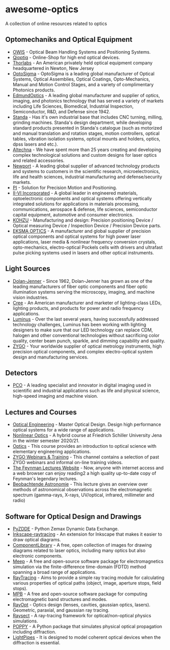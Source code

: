 # awesome-optics
A collection of online resources related to optics

## Optomechaniks and Optical Equipment
- [OWIS](https://www.owis.eu/en/home/) - Optical Beam Handling Systems and Positioning Systems.
- [Qioptiq](https://www.qioptiq-shop.com/) - Online-Shop for high end optical devices.
- [Thorlabs](https://www.thorlabs.de/) - An American privately held optical equipment company headquartered in Newton, New Jersey
- [OptoSigma](https://www.optosigma.com/) - OptoSigma is a leading global manufacturer of Optical Systems, Optical Assemblies, Optical Coatings, Opto-Mechanics, Manual and Motion Control Stages, and a variety of complimentary Photonics products.
- [EdmundOptics](https://www.edmundoptics.com/) - A leading global manufacturer and supplier of optics, imaging, and photonics technology that has served a variety of markets including Life Sciences, Biomedical, Industrial Inspection, Semiconductor, R&D, and Defense since 1942.
- [Standa](http://www.standa.lt/) - Has it's own industrial base that includes CNC turning, milling, grinding machines. Standa's design department, while developing standard products presented in Standa's catalogue (such as motorized and manual translation and rotation stages, motion controllers, optical tables, vibration isolation systems, optical mounts and holders, optics, dpss lasers and etc.).
- [Altechna](https://www.altechna.com/) - We have spent more than 25 years creating and developing complex technological solutions and custom designs for laser optics and related accessories.
- [Newport](https://www.newport.com/) - A leading global supplier of advanced technology products and systems to customers in the scientific research, microelectronics, life and health sciences, industrial manufacturing and defense/security markets.
- [PI](https://www.physikinstrumente.com/) - Solution for Precision Motion and Positioning.
- [II-VI Incorporated](https://ii-vi.com/) - A global leader in engineered materials, optoelectronic components and optical systems offering vertically integrated solutions for applications in materials processing, communications, aerospace & defense, life sciences, semiconductor capital equipment, automotive and consumer electronics.
- [KOHZU](https://www.kohzuprecision.com/i/) - Manufacturing and design: Precision positioning Device / Optical measuring Device / Inspection Device / Precision Device parts.
- [EKSMA OPTICS](https://eksmaoptics.com/) - A manufacturer and global supplier of precision optical components and optical systems for high power laser applications, laser media & nonlinear frequency conversion crystals, opto-mechanics, electro-optical Pockels cells with drivers and ultrafast pulse picking systems used in lasers and other optical instruments.


## Light Sources
- [Dolan-Jenner](https://dolan-jenner.com/) - Since 1962, Dolan-Jenner has grown as one of the leading manufacturers of fiber optic components and fiber optic illumination systems serving the microscopy, imaging, and machine vision industries.
- [Cree](https://www.cree.com/) - An American manufacturer and marketer of lighting-class LEDs, lighting products, and products for power and radio frequency applications.
- [Luminus](https://www.luminus.com/) - Over the last several years, having successfully addressed technology challenges, Luminus has been working with lighting designers to make sure that our LED technology can replace CDM, halogen and other conventional technologies without sacrificing color quality, center beam punch, sparkle, and dimming capability and quality.
- [ZYGO](https://www.zygo.com/) - Your worldwide supplier of optical metrology instruments, high precision optical components, and complex electro-optical system design and manufacturing services.

## Detectors
- [PCO](https://www.pco.de/) - A leading specialist and innovator in digital imaging used in scientific and industrial applications such as life and physical science, high-speed imaging and machine vision.

## Lectures and Courses
- [Optical Engineering](https://www.coursera.org/specializations/optical-engineering) - Master Optical Design. Design high performance optical systems for a wide range of applications.  
- [Nonlinear Optics](https://www.youtube.com/playlist?list=PLJ93B4XefbscJnMfRi0ms9jQSS1UjsmQF) - A hybrid course at Friedrich Schiller University Jena in the winter semester 2020/21.
- [Optics](https://ocw.mit.edu/courses/mechanical-engineering/2-71-optics-spring-2009/) - This course provides an introduction to optical science with elementary engineering applications.
- [ZYGO Webinars & Training](https://www.gotostage.com/channel/zygo-webinars) - This channel contains a selection of past ZYGO webinars and informal on-line training videos.
- [The Feynman Lectures Website](https://www.feynmanlectures.caltech.edu/) - Now, anyone with internet access and a web browser can enjoy reading2 a high quality up-to-date copy of Feynman's legendary lectures.
- [Beobachtende Astronomie](https://www.ita.uni-heidelberg.de/~dullemond/lectures/obsastro_2010/) - This lecture gives an overview over methods of astronomical observations across the electromagnetic spectrum (gamma-rays, X-rays, UV/optical, infrared, millimeter and radio)

## Software for Optical Design and Drawings

- [PyZDDE](https://github.com/xzos/PyZDDE) - Python Zemax Dynamic Data Exchange.
- [Inkscape-raytracing](https://github.com/damienBloch/inkscape-raytracing) - An extension for Inkscape that makes it easier to draw optical diagrams.
- [ComponentLibrary](http://www.gwoptics.org/ComponentLibrary/) - A free, open collection of images for drawing diagrams related to laser optics, including many optics but also electronic components.
- [Meep](https://github.com/NanoComp/meep) - A free and open-source software package for electromagnetics simulation via the finite-difference time-domain (FDTD) method spanning a broad range of applications.
- [RayTracing](https://github.com/DCC-Lab/RayTracing) - Aims to provide a simple ray tracing module for calculating various properties of optical paths (object, image, aperture stops, field stops).
- [MPB](https://github.com/NanoComp/mpb) - A free and open-source software package for computing electromagnetic band structures and modes.
- [RayOpt](https://github.com/quartiq/rayopt) - Optics design (lenses, cavities, gaussian optics, lasers). Geometric, paraxial, and gaussian ray tracing.
- [Raysect](https://github.com/raysect/source) - A ray-tracing framework for optical/non-optical physics simulations.
- [POPPY](https://github.com/spacetelescope/poppy) - A Python package that simulates physical optical propagation including diffraction.
- [LightPipes](https://github.com/opticspy/lightpipes) - It is designed to model coherent optical devices when the diffraction is essential. 
